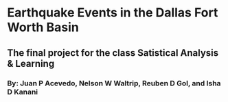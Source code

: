 # Earthquake Events in the Dallas Fort Worth Basin
## The final project for the class Satistical Analysis & Learning

### By: Juan P Acevedo, Nelson W Waltrip, Reuben D Gol, and Isha D Kanani
